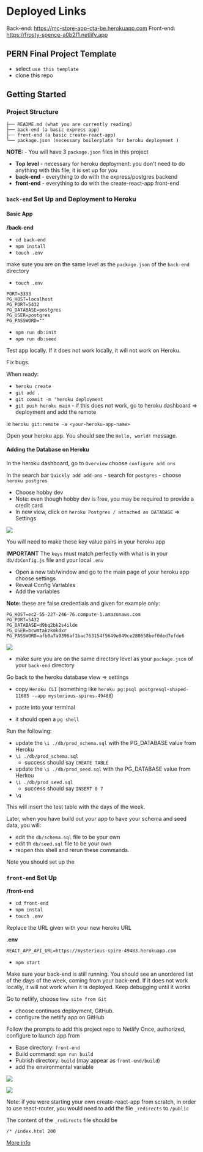 # Deployed Links
Back-end: https://mc-store-app-cta-be.herokuapp.com
Front-end: https://frosty-spence-a0b2f1.netlify.app

## PERN Final Project Template

- select `use this template`
- clone this repo

## Getting Started

### Project Structure

```
├── README.md (what you are currently reading)
├── back-end (a basic express app)
├── front-end (a basic create-react-app)
└── package.json (necessary boilerplate for heroku deployment )
```

**NOTE:** - You will have 3 `package.json` files in this project

- **Top level** - necessary for heroku deployment: you don't need to do anything with this file, it is set up for you
- **back-end** - everything to do with the express/postgres backend
- **front-end** - everything to do with the create-react-app front-end

### `back-end` Set Up and Deployment to Heroku

#### Basic App

**/back-end**

- `cd back-end`
- `npm install`
- `touch .env`

make sure you are on the same level as the `package.json` of the `back-end` directory

- `touch .env`

```
PORT=3333
PG_HOST=localhost
PG_PORT=5432
PG_DATABASE=postgres
PG_USER=postgres
PG_PASSWORD=""
```

- `npm run db:init`
- `npm run db:seed`

Test app locally. If it does not work locally, it will not work on Heroku.

Fix bugs.

When ready:

- `heroku create`
- `git add .`
- `git commit -m 'heroku deployment`
- `git push heroku main` - if this does not work, go to heroku dashboard => deployment and add the remote

ie `heroku git:remote -a <your-heroku-app-name>`

Open your heroku app. You should see the `Hello, world!` message.

#### Adding the Database on Heroku

In the heroku dashboard, go to `Overview` choose `configure add ons`

In the search bar `Quickly add add-ons` - search for `postgres` - choose `heroku postgres`

- Choose hobby dev
- Note: even though hobby dev is free, you may be required to provide a credit card
- In new view, click on `heroku Postgres / attached as DATABASE` => Settings

![](./assets/heroku-database-dash.png)

You will need to make these key value pairs in your heroku app

**IMPORTANT**
The `keys` must match perfectly with what is in your `db/dbConfig.js` file and your local `.env`

- Open a new tab/window and go to the main page of your heroku app choose settings
- Reveal Config Variables
- Add the variables

**Note:** these are false credentials and given for example only:

```
PG_HOST=ec2-55-227-246-76.compute-1.amazonaws.com
PG_PORT=5432
PG_DATABASE=d9bq2bk2s4ilde
PG_USER=bcwmtakzkmkdxr
PG_PASSWORD=afb0a7a9396af1bac763154f5649e049ce280658bef0ded7efde6
```

![](./assets/heroku-config-vars.png)

- make sure you are on the same directory level as your `package.json` of your `back-end` directory

Go back to the heroku database view => settings

- copy `Heroku CLI` (something like `heroku pg:psql postgresql-shaped-11685 --app mysterious-spires-49488`)
- paste into your terminal

- it should open a `pg shell`

Run the following:

- update the `\i ./db/prod_schema.sql` with the PG_DATABASE value from Heroku
- `\i ./db/prod_schema.sql`
  - success should say `CREATE TABLE`
- update the `\i ./db/prod_seed.sql` with the PG_DATABASE value from Herkou
- `\i ./db/prod_seed.sql`
  - success should say `INSERT 0 7`
- `\q`

This will insert the test table with the days of the week.

Later, when you have build out your app to have your schema and seed data, you will:

- edit the `db/schema.sql` file to be your own
- edit th `db/seed.sql` file to be your own
- reopen this shell and rerun these commands.

Note you should set up the

### `front-end` Set Up

**/front-end**

- `cd front-end`
- `npm instal`
- `touch .env`

Replace the URL given with your new heroku URL

**.env**

```
REACT_APP_API_URL=https://mysterious-spire-49483.herokuapp.com
```

- `npm start`

Make sure your back-end is still running. You should see an unordered list of the days of the week, coming from your back-end. If it does not work locally, it will not work when it is deployed. Keep debugging until it works

Go to netlify, choose `New site from Git`

- choose continuos deployment, GitHub.
- configure the netlify app on GitHub

Follow the prompts to add this project repo to Netlify
Once, authorized, configure to launch app from

- Base directory: `front-end`
- Build command: `npm run build`
- Publish directory: `build` (may appear as `front-end/build`)
- add the environmental variable

![](./assets/netlify-deploy-env.png)

![](./assets/netlify-deploy-settings.png)

Note: if you were starting your own create-react-app from scratch, in order to use react-router, you would need to add the file `_redirects` to `/public`

The content of the `_redirects` file should be

```
/* /index.html 200
```

[More info](https://www.netlify.com/blog/2016/07/22/deploy-react-apps-in-less-than-30-seconds/#main)
